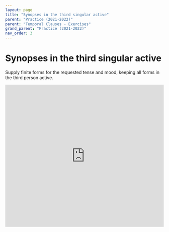 ```yaml
---
layout: page
title: "Synopses in the third singular active"
parent: "Practice (2021-2022)"
parent: "Temporal Clauses - Exercises"
grand_parent: "Practice (2021-2022)"
nav_order: 3
---
```




# Synopses in the third singular active

Supply finite forms for the requested tense and mood, keeping all forms in the third person active.


<iframe width="100%" height="451" frameborder="0"
  src="https://observablehq.com/embed/@l3/synopses-in-third-person-active?cell=viewof+quizdata&cell=question&cell=viewof+answers&cell=checkform&cell=css"></iframe>
